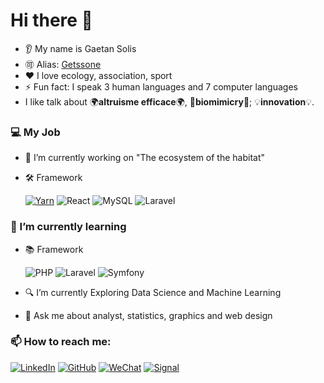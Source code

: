 # Hi there 👋

* 👂 My name is Gaetan Solis
* 🉑 Alias: [Getssone](https://github.com/gaetansolis)
* ❤️ I love ecology, association, sport
* ⚡ Fun fact: I speak 3 human languages and 7 computer languages
* I like talk about 🌍**altruisme efficace**🌍, 🍃**biomimicry**🍃; 💡**innovation**💡.




### 💻 My Job
* 🔭 I’m currently working on "The ecosystem of the habitat" 
* <summary> 🛠️ Framework</summary>

     [![Yarn](https://img.shields.io/badge/yarn-%232C8EBB.svg?style=for-the-badge&logo=yarn&logoColor=white)](https://www.linkedin.com/in/gaetan-solis/) ![React](https://img.shields.io/badge/react-%2320232a.svg?style=for-the-badge&logo=react&logoColor=%2361DAFB) ![MySQL](https://img.shields.io/badge/mysql-%2300f.svg?style=for-the-badge&logo=mysql&logoColor=white) ![Laravel](https://img.shields.io/badge/laravel-%23FF2D20.svg?style=for-the-badge&logo=laravel&logoColor=white)

    
   
   
### 🌱 I’m currently learning
* <summary>📚 Framework</summary>

     ![PHP](https://img.shields.io/badge/php-%23777BB4.svg?style=for-the-badge&logo=php&logoColor=white) ![Laravel](https://img.shields.io/badge/laravel-%23FF2D20.svg?style=for-the-badge&logo=laravel&logoColor=white) ![Symfony](https://img.shields.io/badge/symfony-%23000000.svg?style=for-the-badge&logo=symfony&logoColor=white)

  
* 🔍 I’m currently Exploring Data Science and Machine Learning
* 💬 Ask me about analyst, statistics, graphics and web design

### 📫 How to reach me:
[![LinkedIn](https://img.shields.io/badge/linkedin-%230077B5.svg?style=for-the-badge&logo=linkedin&logoColor=white)](https://www.linkedin.com/in/gaetan-solis/) [![GitHub](https://img.shields.io/badge/github-%23121011.svg?style=for-the-badge&logo=github&logoColor=white)](https://github.com/gaetansolis) [![WeChat](https://img.shields.io/badge/WeChat-07C160?style=for-the-badge&logo=wechat&logoColor=white)](0678842460)
[![Signal](https://img.shields.io/badge/Signal-%23039BE5.svg?style=for-the-badge&logo=Signal&logoColor=white)](0678842460)
  
<!---
gaetansolis/gaetansolis is a ✨ special ✨ repository because its `README.md` (this file) appears on your GitHub profile.
You can click the Preview link to take a look at your changes.
--->
